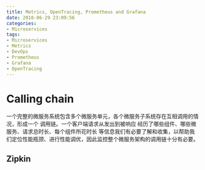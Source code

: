```yaml
---
title: Metrics, OpenTracing, Prometheus and Grafana
date: 2018-06-29 23:09:56
categories:
- Microservices
tags:
- Microservices
- Metrics
- DevOps
- Prometheus
- Grafana
- OpenTracing
---
```

# Calling chain

一个完整的微服务系统包含多个微服务单元，各个微服务子系统存在互相调用的情况，形成一个 调用链。一个客户端请求从发出到被响应 经历了哪些组件、哪些微服务、请求总时长、每个组件所花时长 等信息我们有必要了解和收集，以帮助我们定位性能瓶颈、进行性能调优，因此监控整个微服务架构的调用链十分有必要。

## Zipkin

